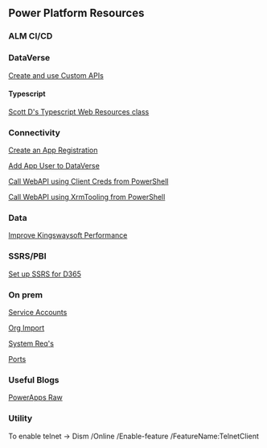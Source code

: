 ## Power Platform Resources

### ALM CI/CD

### DataVerse
[Create and use Custom APIs](https://docs.microsoft.com/en-us/powerapps/developer/data-platform/custom-api)

#### Typescript
[Scott D's Typescript Web Resources class](https://learn.develop1.net/courses/building-javascript-web-resources-using-typescript/contents/60a9660f607a8)


### Connectivity
[Create an App Registration](https://docs.microsoft.com/en-us/powerapps/developer/data-platform/walkthrough-register-app-azure-active-directory)

[Add App User to DataVerse](https://docs.microsoft.com/en-us/power-platform/admin/manage-application-users)

[Call WebAPI using Client Creds from PowerShell](https://github.com/gspro/Power-Platform-Resources/commit/eca877be69a8017af44c6fbf2713f001ceae04ac)

[Call WebAPI using XrmTooling from PowerShell](https://docs.microsoft.com/en-us/powerapps/developer/data-platform/xrm-tooling/use-powershell-cmdlets-xrm-tooling-connect)

### Data
[Improve Kingswaysoft Performance](https://nishantrana.me/2021/06/15/how-to-improve-data-migration-performance-ssis-azure-data-factory-dataverse-dynamics-365/)

### SSRS/PBI
[Set up SSRS for D365](https://readyxrm.blog/2021/01/23/ssrsdataverse2021/)

### On prem
[Service Accounts](https://docs.microsoft.com/en-us/previous-versions/dynamicscrm-2016/deployment-administrators-guide/hh699825(v=crm.8)?redirectedfrom=MSDN#BKMK_sandbox_perm)

[Org Import](https://docs.microsoft.com/en-us/dynamics365/customerengagement/on-premises/deploy/import-an-organization?view=op-9-1)

[System Req's](https://docs.microsoft.com/en-us/dynamics365/customerengagement/on-premises/deploy/system-requirements-required-technologies?view=op-9-1)

[Ports](https://docs.microsoft.com/en-us/dynamics365/customerengagement/on-premises/deploy/network-ports-for-microsoft-dynamics-365?view=op-9-1)

### Useful Blogs
[PowerApps Raw](https://www.richardawilson.com/)

### Utility
To enable telnet -> Dism /Online /Enable-feature /FeatureName:TelnetClient


